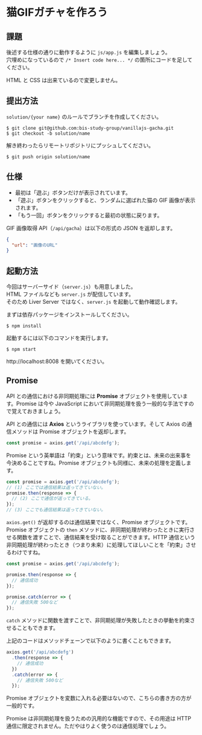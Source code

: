 # 猫GIFガチャを作ろう

## 課題

後述する仕様の通りに動作するように `js/app.js` を編集しましょう。  
穴埋めになっているので `/* Insert code here... */` の箇所にコードを足してください。

HTML と CSS は出来ているので変更しません。

## 提出方法

`solution/{your name}` のルールでブランチを作成してください。

```console
$ git clone git@github.com:bis-study-group/vanillajs-gacha.git
$ git checkout -b solution/name
```

解き終わったらリモートリポジトリにプッシュしてください。

```console
$ git push origin solution/name
```

## 仕様

- 最初は「遊ぶ」ボタンだけが表示されています。
- 「遊ぶ」ボタンをクリックすると、ランダムに選ばれた猫の GIF 画像が表示されます。
- 「もう一回」ボタンをクリックすると最初の状態に戻ります。

GIF 画像取得 API（`/api/gacha`）は以下の形式の JSON を返却します。

```json
{
  "url": "画像のURL"
}
```

## 起動方法

今回はサーバーサイド（`server.js`）も用意しました。  
HTML ファイルなども `server.js` が配信しています。  
そのため Liver Server ではなく、`server.js` を起動して動作確認します。

まずは依存パッケージをインストールしてください。

```console
$ npm install
```

起動するには以下のコマンドを実行します。

```console
$ npm start
```

http://localhost:8008 を開いてください。

## Promise

API との通信における非同期処理には **Promise** オブジェクトを使用しています。Promise は今や JavaScript において非同期処理を扱う一般的な手法ですので覚えておきましょう。

API との通信には **Axios** というライブラリを使っています。そして Axios の通信メソッドは Promise オブジェクトを返却します。

```js
const promise = axios.get('/api/abcdefg');
```

Promise という英単語は「約束」という意味です。約束とは、未来の出来事を今決めることですね。Promise オブジェクトも同様に、未来の処理を定義します。

```js
const promise = axios.get('/api/abcdefg');
// (1) ここでは通信結果は返ってきていない。
promise.then(response => {
  // (2) ここで通信が返ってきている。
});
// (3) ここでも通信結果は返ってきていない。
```

`axios.get()` が返却するのは通信結果ではなく、Promise オブジェクトです。Promise オブジェクトの `then` メソッドに、非同期処理が終わったときに実行させる関数を渡すことで、通信結果を受け取ることができます。HTTP 通信という非同期処理が終わったとき（つまり未来）に処理してほしいことを「約束」させるわけですね。

```js
const promise = axios.get('/api/abcdefg');

promise.then(response => {
  // 通信成功
});

promise.catch(error => {
  // 通信失敗 500など
});
```

`catch` メソッドに関数を渡すことで、非同期処理が失敗したときの挙動を約束させることもできます。

上記のコードはメソッドチェーンで以下のように書くこともできます。

```js
axios.get('/api/abcdefg')
  .then(response => {
    // 通信成功
  })
  .catch(error => {
    // 通信失敗 500など
  });
```

Promise オブジェクトを変数に入れる必要はないので、こちらの書き方の方が一般的です。

Promise は非同期処理を扱うための汎用的な機能ですので、その用途は HTTP 通信に限定されません。ただやはりよく使うのは通信処理でしょう。
